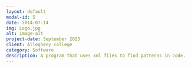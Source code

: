 ```yaml
---
layout: default
modal-id: 5
date: 2014-07-14
img: Logo.jpg
alt: image-alt
project-date: September 2023
client: Allegheny college
category: Software
description: A program that uses xml files to find patterns in code.
---
```



